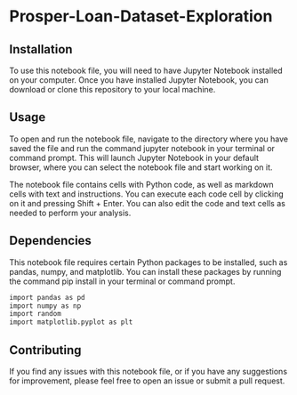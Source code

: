 # Prosper-Loan-Dataset-Exploration
## Installation
To use this notebook file, you will need to have Jupyter Notebook installed on your computer. Once you have installed Jupyter Notebook, you can download or clone this repository to your local machine.


## Usage

To open and run the notebook file, navigate to the directory where you have saved the file and run the command jupyter notebook in your terminal or command prompt. This will launch Jupyter Notebook in your default browser, where you can select the notebook file and start working on it.

The notebook file contains cells with Python code, as well as markdown cells with text and instructions. You can execute each code cell by clicking on it and pressing Shift + Enter. You can also edit the code and text cells as needed to perform your analysis.

## Dependencies

This notebook file requires certain Python packages to be installed, such as pandas, numpy, and matplotlib. You can install these packages by running the command pip install <package-name> in your terminal or command prompt.

 ```bash
import pandas as pd
import numpy as np
import random
import matplotlib.pyplot as plt
```

## Contributing

If you find any issues with this notebook file, or if you have any suggestions for improvement, please feel free to open an issue or submit a pull request.
